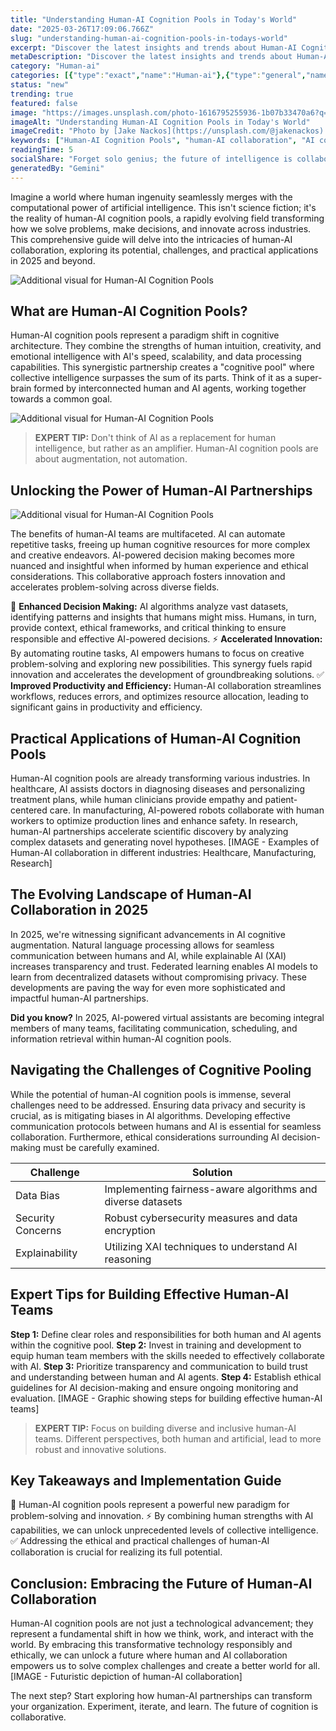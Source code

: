 ```yaml
---
title: "Understanding Human-AI Cognition Pools in Today's World"
date: "2025-03-26T17:09:06.766Z"
slug: "understanding-human-ai-cognition-pools-in-todays-world"
excerpt: "Discover the latest insights and trends about Human-AI Cognition Pools. This comprehensive guide covers everything you need to know about Human-AI Cognition Pools in 2025."
metaDescription: "Discover the latest insights and trends about Human-AI Cognition Pools. This comprehensive guide covers everything you need to know about Human-AI Cognitio..."
category: "Human-ai"
categories: [{"type":"exact","name":"Human-ai"},{"type":"general","name":"Cognitive Science"},{"type":"medium","name":"Collaborative Intelligence"},{"type":"specific","name":"Decision Support Systems"},{"type":"niche","name":"Real-time Collective Reasoning"}]
status: "new"
trending: true
featured: false
image: "https://images.unsplash.com/photo-1616795255936-1b07b33470a6?q=85&w=1200&fit=max&fm=webp&auto=compress"
imageAlt: "Understanding Human-AI Cognition Pools in Today's World"
imageCredit: "Photo by [Jake Nackos](https://unsplash.com/@jakenackos) on Unsplash"
keywords: ["Human-AI Cognition Pools", "human-AI collaboration", "AI cognitive augmentation", "collective intelligence AI", "human-AI hybrid intelligence", "cognitive pooling", "human-AI partnerships", "benefits of human-AI teams", "AI-powered decision making", "human-AI cognitive architecture"]
readingTime: 5
socialShare: "Forget solo genius; the future of intelligence is collaborative. Human-AI cognition pools are unlocking unprecedented problem-solving power."
generatedBy: "Gemini"
---
```




Imagine a world where human ingenuity seamlessly merges with the computational power of artificial intelligence. This isn't science fiction; it's the reality of human-AI cognition pools, a rapidly evolving field transforming how we solve problems, make decisions, and innovate across industries. This comprehensive guide will delve into the intricacies of human-AI collaboration, exploring its potential, challenges, and practical applications in 2025 and beyond.

![Additional visual for Human-AI Cognition Pools](https://images.unsplash.com/photo-1505243542579-da5adfe8338f?q=85&w=1200&fit=max&fm=webp&auto=compress)

## What are Human-AI Cognition Pools?

Human-AI cognition pools represent a paradigm shift in cognitive architecture. They combine the strengths of human intuition, creativity, and emotional intelligence with AI's speed, scalability, and data processing capabilities. This synergistic partnership creates a "cognitive pool" where collective intelligence surpasses the sum of its parts. Think of it as a super-brain formed by interconnected human and AI agents, working together towards a common goal.

![Additional visual for Human-AI Cognition Pools](https://images.unsplash.com/photo-1616795255936-1b07b33470a6?q=85&w=1200&fit=max&fm=webp&auto=compress)

> **EXPERT TIP:**  Don't think of AI as a replacement for human intelligence, but rather as an amplifier.  Human-AI cognition pools are about augmentation, not automation.

##  Unlocking the Power of Human-AI Partnerships

![Additional visual for Human-AI Cognition Pools](https://images.unsplash.com/photo-1611200945005-403b70229452?q=85&w=1200&fit=max&fm=webp&auto=compress)

The benefits of human-AI teams are multifaceted.  AI can automate repetitive tasks, freeing up human cognitive resources for more complex and creative endeavors.  AI-powered decision making becomes more nuanced and insightful when informed by human experience and ethical considerations.  This collaborative approach fosters innovation and accelerates problem-solving across diverse fields.

🔑 **Enhanced Decision Making:** AI algorithms analyze vast datasets, identifying patterns and insights that humans might miss. Humans, in turn, provide context, ethical frameworks, and critical thinking to ensure responsible and effective AI-powered decisions.
⚡ **Accelerated Innovation:** By automating routine tasks, AI empowers humans to focus on creative problem-solving and exploring new possibilities. This synergy fuels rapid innovation and accelerates the development of groundbreaking solutions.
✅ **Improved Productivity and Efficiency:**  Human-AI collaboration streamlines workflows, reduces errors, and optimizes resource allocation, leading to significant gains in productivity and efficiency.

## Practical Applications of Human-AI Cognition Pools

Human-AI cognition pools are already transforming various industries. In healthcare, AI assists doctors in diagnosing diseases and personalizing treatment plans, while human clinicians provide empathy and patient-centered care.  In manufacturing, AI-powered robots collaborate with human workers to optimize production lines and enhance safety.  In research, human-AI partnerships accelerate scientific discovery by analyzing complex datasets and generating novel hypotheses. [IMAGE - Examples of Human-AI collaboration in different industries: Healthcare, Manufacturing, Research]

##  The Evolving Landscape of Human-AI Collaboration in 2025

In 2025, we're witnessing significant advancements in AI cognitive augmentation. Natural language processing allows for seamless communication between humans and AI, while explainable AI (XAI) increases transparency and trust.  Federated learning enables AI models to learn from decentralized datasets without compromising privacy. These developments are paving the way for even more sophisticated and impactful human-AI partnerships.

**Did you know?**  In 2025, AI-powered virtual assistants are becoming integral members of many teams, facilitating communication, scheduling, and information retrieval within human-AI cognition pools.

##  Navigating the Challenges of Cognitive Pooling

While the potential of human-AI cognition pools is immense, several challenges need to be addressed.  Ensuring data privacy and security is crucial, as is mitigating biases in AI algorithms.  Developing effective communication protocols between humans and AI is essential for seamless collaboration.  Furthermore, ethical considerations surrounding AI decision-making must be carefully examined.

| Challenge | Solution |
|---|---|
| Data Bias | Implementing fairness-aware algorithms and diverse datasets |
| Security Concerns | Robust cybersecurity measures and data encryption |
| Explainability | Utilizing XAI techniques to understand AI reasoning |

##  Expert Tips for Building Effective Human-AI Teams

**Step 1:** Define clear roles and responsibilities for both human and AI agents within the cognitive pool.
**Step 2:** Invest in training and development to equip human team members with the skills needed to effectively collaborate with AI.
**Step 3:**  Prioritize transparency and communication to build trust and understanding between human and AI agents.
**Step 4:** Establish ethical guidelines for AI decision-making and ensure ongoing monitoring and evaluation.  [IMAGE - Graphic showing steps for building effective human-AI teams]

> **EXPERT TIP:**  Focus on building diverse and inclusive human-AI teams.  Different perspectives, both human and artificial, lead to more robust and innovative solutions.

## Key Takeaways and Implementation Guide

🔑 Human-AI cognition pools represent a powerful new paradigm for problem-solving and innovation.
⚡  By combining human strengths with AI capabilities, we can unlock unprecedented levels of collective intelligence.
✅  Addressing the ethical and practical challenges of human-AI collaboration is crucial for realizing its full potential.

## Conclusion: Embracing the Future of Human-AI Collaboration

Human-AI cognition pools are not just a technological advancement; they represent a fundamental shift in how we think, work, and interact with the world. By embracing this transformative technology responsibly and ethically, we can unlock a future where human and AI collaboration empowers us to solve complex challenges and create a better world for all.  [IMAGE - Futuristic depiction of human-AI collaboration]

The next step?  Start exploring how human-AI partnerships can transform your organization.  Experiment, iterate, and learn.  The future of cognition is collaborative.

